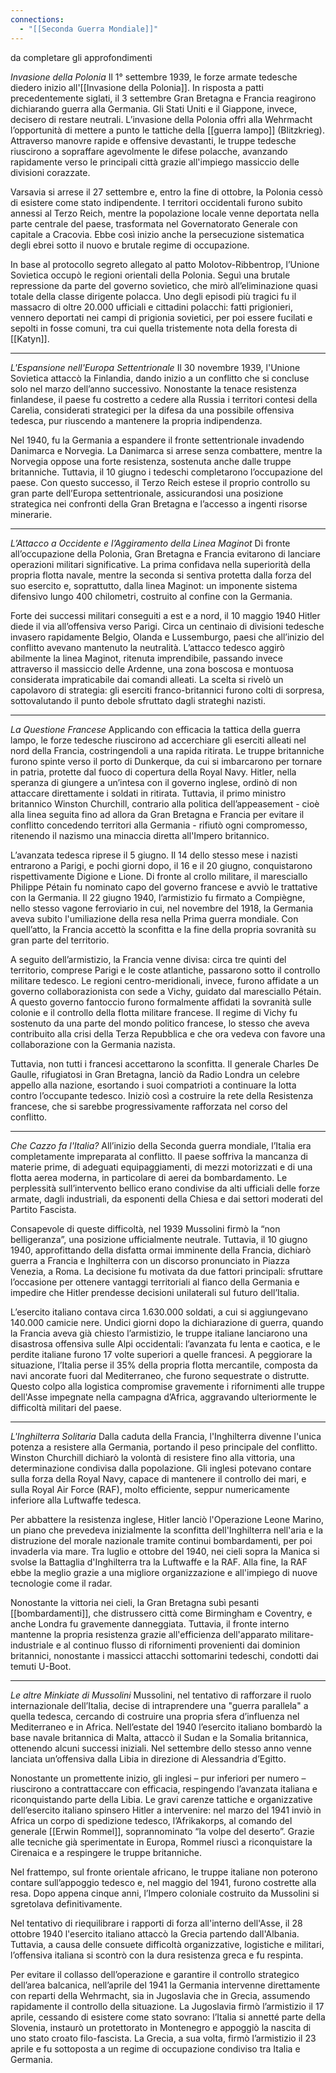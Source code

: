 ```yaml
---
connections:
  - "[[Seconda Guerra Mondiale]]"
---
```


da completare gli approfondimenti 

*Invasione della Polonia*
Il 1° settembre 1939, le forze armate tedesche diedero inizio all'[[Invasione della Polonia]]. In risposta a patti precedentemente siglati, il 3 settembre Gran Bretagna e Francia reagirono dichiarando guerra alla Germania. Gli Stati Uniti e il Giappone, invece, decisero di restare neutrali.
L’invasione della Polonia offrì alla Wehrmacht l’opportunità di mettere a punto le tattiche della [[guerra lampo]] (Blitzkrieg). Attraverso manovre rapide e offensive devastanti, le truppe tedesche riuscirono a sopraffare agevolmente le difese polacche, avanzando rapidamente verso le principali città grazie all'impiego massiccio delle divisioni corazzate.

Varsavia si arrese il 27 settembre e, entro la fine di ottobre, la Polonia cessò di esistere come stato indipendente. I territori occidentali furono subito annessi al Terzo Reich, mentre la popolazione locale venne deportata nella parte centrale del paese, trasformata nel Governatorato Generale con capitale a Cracovia. Ebbe così inizio anche la persecuzione sistematica degli ebrei sotto il nuovo e brutale regime di occupazione.

In base al protocollo segreto allegato al patto Molotov-Ribbentrop, l’Unione Sovietica occupò le regioni orientali della Polonia. Seguì una brutale repressione da parte del governo sovietico, che mirò all’eliminazione quasi totale della classe dirigente polacca. Uno degli episodi più tragici fu il massacro di oltre 20.000 ufficiali e cittadini polacchi: fatti prigionieri, vennero deportati nei campi di prigionia sovietici, per poi essere fucilati e sepolti in fosse comuni, tra cui quella tristemente nota della foresta di [[Katyn]].

---

*L'Espansione nell'Europa Settentrionale*
Il 30 novembre 1939, l'Unione Sovietica attaccò la Finlandia, dando inizio a un conflitto che si concluse solo nel marzo dell’anno successivo. Nonostante la tenace resistenza finlandese, il paese fu costretto a cedere alla Russia i territori contesi della Carelia, considerati strategici per la difesa da una possibile offensiva tedesca, pur riuscendo a mantenere la propria indipendenza.

Nel 1940, fu la Germania a espandere il fronte settentrionale invadendo Danimarca e Norvegia. La Danimarca si arrese senza combattere, mentre la Norvegia oppose una forte resistenza, sostenuta anche dalle truppe britanniche. Tuttavia, il 10 giugno i tedeschi completarono l’occupazione del paese. Con questo successo, il Terzo Reich estese il proprio controllo su gran parte dell’Europa settentrionale, assicurandosi una posizione strategica nei confronti della Gran Bretagna e l’accesso a ingenti risorse minerarie.

---

*L’Attacco a Occidente e l’Aggiramento della Linea Maginot*
Di fronte all’occupazione della Polonia, Gran Bretagna e Francia evitarono di lanciare operazioni militari significative. La prima confidava nella superiorità della propria flotta navale, mentre la seconda si sentiva protetta dalla forza del suo esercito e, soprattutto, dalla linea Maginot: un imponente sistema difensivo lungo 400 chilometri, costruito al confine con la Germania.

Forte dei successi militari conseguiti a est e a nord, il 10 maggio 1940 Hitler diede il via all’offensiva verso Parigi. Circa un centinaio di divisioni tedesche invasero rapidamente Belgio, Olanda e Lussemburgo, paesi che all’inizio del conflitto avevano mantenuto la neutralità. L’attacco tedesco aggirò abilmente la linea Maginot, ritenuta imprendibile, passando invece attraverso il massiccio delle Ardenne, una zona boscosa e montuosa considerata impraticabile dai comandi alleati. La scelta si rivelò un capolavoro di strategia: gli eserciti franco-britannici furono colti di sorpresa, sottovalutando il punto debole sfruttato dagli strateghi nazisti.

---

*La Questione Francese*
Applicando con efficacia la tattica della guerra lampo, le forze tedesche riuscirono ad accerchiare gli eserciti alleati nel nord della Francia, costringendoli a una rapida ritirata. Le truppe britanniche furono spinte verso il porto di Dunkerque, da cui si imbarcarono per tornare in patria, protette dal fuoco di copertura della Royal Navy. Hitler, nella speranza di giungere a un’intesa con il governo inglese, ordinò di non attaccare direttamente i soldati in ritirata. Tuttavia, il primo ministro britannico Winston Churchill, contrario alla politica dell’appeasement - cioè alla linea seguita fino ad allora da Gran Bretagna e Francia per evitare il conflitto concedendo territori alla Germania - rifiutò ogni compromesso, ritenendo il nazismo una minaccia diretta all'Impero britannico.

L’avanzata tedesca riprese il 5 giugno. Il 14 dello stesso mese i nazisti entrarono a Parigi, e pochi giorni dopo, il 16 e il 20 giugno, conquistarono rispettivamente Digione e Lione. Di fronte al crollo militare, il maresciallo Philippe Pétain fu nominato capo del governo francese e avviò le trattative con la Germania. Il 22 giugno 1940, l’armistizio fu firmato a Compiègne, nello stesso vagone ferroviario in cui, nel novembre del 1918, la Germania aveva subito l'umiliazione della resa nella Prima guerra mondiale. Con quell’atto, la Francia accettò la sconfitta e la fine della propria sovranità su gran parte del territorio.

A seguito dell’armistizio, la Francia venne divisa: circa tre quinti del territorio, comprese Parigi e le coste atlantiche, passarono sotto il controllo militare tedesco. Le regioni centro-meridionali, invece, furono affidate a un governo collaborazionista con sede a Vichy, guidato dal maresciallo Pétain. A questo governo fantoccio furono formalmente affidati la sovranità sulle colonie e il controllo della flotta militare francese. Il regime di Vichy fu sostenuto da una parte del mondo politico francese, lo stesso che aveva contribuito alla crisi della Terza Repubblica e che ora vedeva con favore una collaborazione con la Germania nazista.

Tuttavia, non tutti i francesi accettarono la sconfitta. Il generale Charles De Gaulle, rifugiatosi in Gran Bretagna, lanciò da Radio Londra un celebre appello alla nazione, esortando i suoi compatrioti a continuare la lotta contro l’occupante tedesco. Iniziò così a costruire la rete della Resistenza francese, che si sarebbe progressivamente rafforzata nel corso del conflitto.

---

*Che Cazzo fa l'Italia?*
All’inizio della Seconda guerra mondiale, l’Italia era completamente impreparata al conflitto. Il paese soffriva la mancanza di materie prime, di adeguati equipaggiamenti, di mezzi motorizzati e di una flotta aerea moderna, in particolare di aerei da bombardamento. Le perplessità sull’intervento bellico erano condivise da alti ufficiali delle forze armate, dagli industriali, da esponenti della Chiesa e dai settori moderati del Partito Fascista.

Consapevole di queste difficoltà, nel 1939 Mussolini firmò la “non belligeranza”, una posizione ufficialmente neutrale. Tuttavia, il 10 giugno 1940, approfittando della disfatta ormai imminente della Francia, dichiarò guerra a Francia e Inghilterra con un discorso pronunciato in Piazza Venezia, a Roma. La decisione fu motivata da due fattori principali: sfruttare l’occasione per ottenere vantaggi territoriali al fianco della Germania e impedire che Hitler prendesse decisioni unilaterali sul futuro dell’Italia.

L’esercito italiano contava circa 1.630.000 soldati, a cui si aggiungevano 140.000 camicie nere. Undici giorni dopo la dichiarazione di guerra, quando la Francia aveva già chiesto l’armistizio, le truppe italiane lanciarono una disastrosa offensiva sulle Alpi occidentali: l’avanzata fu lenta e caotica, e le perdite italiane furono 17 volte superiori a quelle francesi. A peggiorare la situazione, l’Italia perse il 35% della propria flotta mercantile, composta da navi ancorate fuori dal Mediterraneo, che furono sequestrate o distrutte. Questo colpo alla logistica compromise gravemente i rifornimenti alle truppe dell'Asse impegnate nella campagna d’Africa, aggravando ulteriormente le difficoltà militari del paese.

---

*L'Inghilterra Solitaria*
Dalla caduta della Francia, l'Inghilterra divenne l'unica potenza a resistere alla Germania, portando il peso principale del conflitto. Winston Churchill dichiarò la volontà di resistere fino alla vittoria, una determinazione condivisa dalla popolazione. Gli inglesi potevano contare sulla forza della Royal Navy, capace di mantenere il controllo dei mari, e sulla Royal Air Force (RAF), molto efficiente, seppur numericamente inferiore alla Luftwaffe tedesca.

Per abbattere la resistenza inglese, Hitler lanciò l'Operazione Leone Marino, un piano che prevedeva inizialmente la sconfitta dell'Inghilterra nell'aria e la distruzione del morale nazionale tramite continui bombardamenti, per poi invaderla via mare. Tra luglio e ottobre del 1940, nei cieli sopra la Manica si svolse la Battaglia d'Inghilterra tra la Luftwaffe e la RAF. Alla fine, la RAF ebbe la meglio grazie a una migliore organizzazione e all'impiego di nuove tecnologie come il radar.

Nonostante la vittoria nei cieli, la Gran Bretagna subì pesanti [[bombardamenti]], che distrussero città come Birmingham e Coventry, e anche Londra fu gravemente danneggiata. Tuttavia, il fronte interno mantenne la propria resistenza grazie all'efficienza dell'apparato militare-industriale e al continuo flusso di rifornimenti provenienti dai dominion britannici, nonostante i massicci attacchi sottomarini tedeschi, condotti dai temuti U-Boot.

---

*Le altre Minkiate di Mussolini*
Mussolini, nel tentativo di rafforzare il ruolo internazionale dell’Italia, decise di intraprendere una "guerra parallela" a quella tedesca, cercando di costruire una propria sfera d’influenza nel Mediterraneo e in Africa. Nell’estate del 1940 l’esercito italiano bombardò la base navale britannica di Malta, attaccò il Sudan e la Somalia britannica, ottenendo alcuni successi iniziali. Nel settembre dello stesso anno venne lanciata un’offensiva dalla Libia in direzione di Alessandria d’Egitto.

Nonostante un promettente inizio, gli inglesi – pur inferiori per numero – riuscirono a contrattaccare con efficacia, respingendo l’avanzata italiana e riconquistando parte della Libia. Le gravi carenze tattiche e organizzative dell’esercito italiano spinsero Hitler a intervenire: nel marzo del 1941 inviò in Africa un corpo di spedizione tedesco, l’Afrikakorps, al comando del generale [[Erwin Rommel]], soprannominato “la volpe del deserto”. Grazie alle tecniche già sperimentate in Europa, Rommel riuscì a riconquistare la Cirenaica e a respingere le truppe britanniche.

Nel frattempo, sul fronte orientale africano, le truppe italiane non poterono contare sull’appoggio tedesco e, nel maggio del 1941, furono costrette alla resa. Dopo appena cinque anni, l’Impero coloniale costruito da Mussolini si sgretolava definitivamente.

Nel tentativo di riequilibrare i rapporti di forza all'interno dell'Asse, il 28 ottobre 1940 l'esercito italiano attaccò la Grecia partendo dall'Albania. Tuttavia, a causa delle consuete difficoltà organizzative, logistiche e militari, l’offensiva italiana si scontrò con la dura resistenza greca e fu respinta.

Per evitare il collasso dell’operazione e garantire il controllo strategico dell’area balcanica, nell’aprile del 1941 la Germania intervenne direttamente con reparti della Wehrmacht, sia in Jugoslavia che in Grecia, assumendo rapidamente il controllo della situazione. La Jugoslavia firmò l’armistizio il 17 aprile, cessando di esistere come stato sovrano: l’Italia si annetté parte della Slovenia, instaurò un protettorato in Montenegro e appoggiò la nascita di uno stato croato filo-fascista.  La Grecia, a sua volta, firmò l’armistizio il 23 aprile e fu sottoposta a un regime di occupazione condiviso tra Italia e Germania.